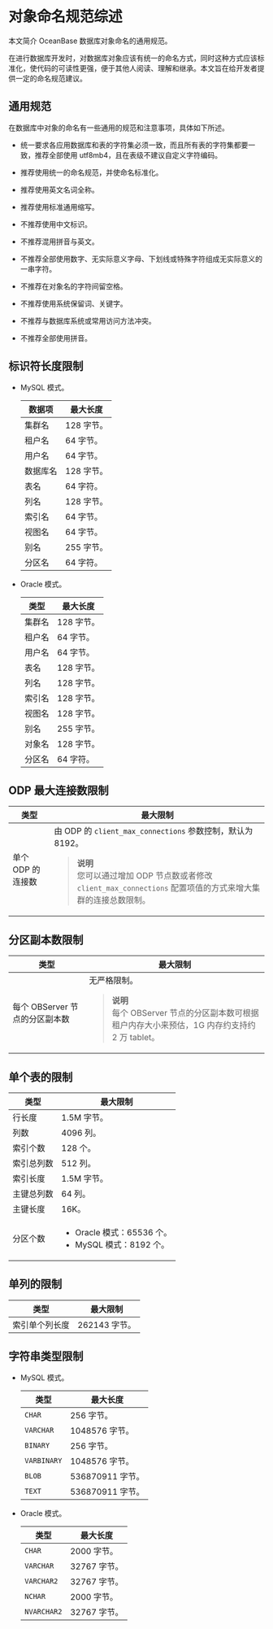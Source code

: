 # 对象命名规范综述

本文简介 OceanBase 数据库对象命名的通用规范。

在进行数据库开发时，对数据库对象应该有统一的命名方式，同时这种方式应该标准化，使代码的可读性更强，便于其他人阅读、理解和继承。本文旨在给开发者提供一定的命名规范建议。

## 通用规范

在数据库中对象的命名有一些通用的规范和注意事项，具体如下所述。

* 统一要求各应用数据库和表的字符集必须一致，而且所有表的字符集都要一致，推荐全部使用 utf8mb4，且在表级不建议自定义字符编码。

* 推荐使用统一的命名规范，并使命名标准化。

* 推荐使用英文名词全称。

* 推荐使用标准通用缩写。

* 不推荐使用中文标识。

* 不推荐混用拼音与英文。

* 不推荐全部使用数字、无实际意义字母、下划线或特殊字符组成无实际意义的一串字符。

* 不推荐在对象名的字符间留空格。

* 不推荐使用系统保留词、关键字。

* 不推荐与数据库系统或常用访问方法冲突。

* 不推荐全部使用拼音。

## 标识符长度限制

* MySQL 模式。

  | **数据项** | **最大长度** |
  |---------|----------|
  | 集群名     | 128 字节。   |
  | 租户名     | 64 字节。    |
  | 用户名     | 64 字节。    |
  | 数据库名    | 128 字节。   |
  | 表名      | 64 字符。    |
  | 列名      | 128 字节。   |
  | 索引名     | 64 字节。    |
  | 视图名     | 64 字节。    |
  | 别名      | 255 字节。   |
  | 分区名     | 64 字符。   |

* Oracle 模式。

  | **类型** | **最大长度** |
  |--------|----------|
  | 集群名    | 128 字节。   |
  | 租户名    | 64 字节。    |
  | 用户名    | 64 字节。    |
  | 表名     | 128 字节。   |
  | 列名     | 128 字节。   |
  | 索引名    | 128 字节。   |
  | 视图名    | 128 字节。   |
  | 别名     | 255 字节。   |
  | 对象名    | 128 字节。   |
  | 分区名     | 64 字符。   |

## ODP 最大连接数限制

|       类型        |         最大限制          |
|-----------------|---------------------------------------------------|
| 单个 ODP 的连接数 | 由 ODP 的 `client_max_connections` 参数控制，默认为 8192。 <blockquote><b>说明</b></br>您可以通过增加 ODP 节点数或者修改 `client_max_connections` 配置项值的方式来增大集群的连接总数限制。</blockquote> |

## 分区副本数限制

|         类型         |                                        最大限制                                         |
|--------------------|-----------------------------|
| 每个 OBServer 节点的分区副本数 | 无严格限制。 <blockquote>**说明** </br> 每个 OBServer 节点的分区副本数可根据租户内存大小来预估，1G 内存约支持约 2 万 tablet。</blockquote> |

## 单个表的限制

|  类型   |                                                             最大限制                                                              |
|-------|---------------|
| 行长度   | 1.5M 字节。                                                 |
| 列数    | 4096 列。                                                  |
| 索引个数  | 128 个。                                                   |
| 索引总列数 | 512 列。                                                   |
| 索引长度  | 1.5M 字节。                                                 |
| 主键总列数 | 64 列。                                                    |
| 主键长度  | 16K。                                                     |
| 分区个数  | <ul><li>Oracle 模式：65536 个。</li><li> MySQL 模式：8192 个。</li></ul>    |

## 单列的限制

|   类型    |   最大限制    |
|---------|-----------|
| 索引单个列长度 | 262143 字节。 |

## 字符串类型限制

* MySQL 模式。

  |   **类型**    | **最大长度** |
  |-------------|----------|
  | `CHAR`      | 256 字节。   |
  | `VARCHAR`   | 1048576 字节。 |
  | `BINARY`    | 256 字节。   |
  | `VARBINARY` | 1048576 字节。 |
  | `BLOB`      | 536870911 字节。 |
  | `TEXT`      | 536870911 字节。 |

* Oracle 模式。

  |   **类型**    | **最大长度** |
  |-------------|----------|
  | `CHAR`      | 2000 字节。  |
  | `VARCHAR`   | 32767 字节。 |
  | `VARCHAR2`  | 32767 字节。 |
  | `NCHAR`     | 2000 字节。  |
  | `NVARCHAR2` | 32767 字节。 |
